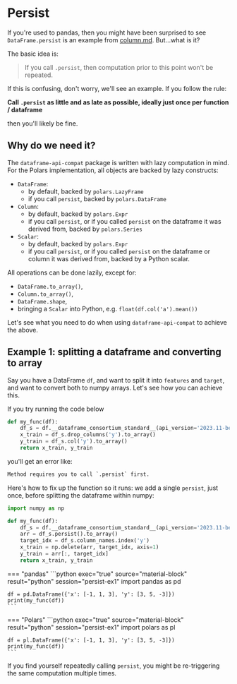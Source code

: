 # Persist

If you're used to pandas, then you might have been surprised to see `DataFrame.persist` is
an example from [column.md](column.md). But...what is it?

The basic idea is:

> If you call `.persist`, then computation prior to this point won't be repeated.

If this is confusing, don't worry, we'll see an example. If you follow the
rule:

**Call `.persist` as little and as late as possible, ideally just once per function / dataframe**

then you'll likely be fine.

## Why do we need it?

The `dataframe-api-compat` package is written with lazy computation in mind. For the Polars implementation,
all objects are backed by lazy constructs:

- `DataFrame`:
  - by default, backed by `polars.LazyFrame`
  - if you call `persist`, backed by `polars.DataFrame`
- `Column`:
  - by default, backed by `polars.Expr`
  - if you call `persist`, or if you called `persist` on
    the dataframe it was derived from, backed by `polars.Series`
- `Scalar`:
  - by default, backed by `polars.Expr`
  - if you call `persist`, or if you called `persist` on
    the dataframe or column it was derived from, backed by
    a Python scalar.

All operations can be done lazily, except for:
- `DataFrame.to_array()`,
- `Column.to_array()`,
- `DataFrame.shape`,
- bringing a `Scalar` into Python, e.g. `float(df.col('a').mean())`

Let's see what you need to do when using `dataframe-api-compat` to achieve the above.

## Example 1: splitting a dataframe and converting to array

Say you have a DataFrame `df`, and want to split it into `features` and `target`, and want
to convert both to numpy arrays. Let's see how you can achieve this.

If you try running the code below

```python exec="1" source="above" session="persist-ex1"
def my_func(df):
    df_s = df.__dataframe_consortium_standard__(api_version='2023.11-beta')
    x_train = df_s.drop_columns('y').to_array()
    y_train = df_s.col('y').to_array()
    return x_train, y_train
```

you'll get an error like:
```python
Method requires you to call `.persist` first.
```

Here's how to fix up the function so it runs: we add a single `persist`,
just once, before splitting the dataframe within numpy:

```python exec="1" source="above" session="persist-ex1"
import numpy as np

def my_func(df):
    df_s = df.__dataframe_consortium_standard__(api_version='2023.11-beta')
    arr = df_s.persist().to_array()
    target_idx = df_s.column_names.index('y')
    x_train = np.delete(arr, target_idx, axis=1)
    y_train = arr[:, target_idx]
    return x_train, y_train
```

=== "pandas"
    ```python exec="true" source="material-block" result="python" session="persist-ex1"
    import pandas as pd

    df = pd.DataFrame({'x': [-1, 1, 3], 'y': [3, 5, -3]})
    print(my_func(df))
    ```

=== "Polars"
    ```python exec="true" source="material-block" result="python" session="persist-ex1"
    import polars as pl

    df = pl.DataFrame({'x': [-1, 1, 3], 'y': [3, 5, -3]})
    print(my_func(df))
    ```

If you find yourself repeatedly calling `persist`, you might be re-triggering
the same computation multiple times.

